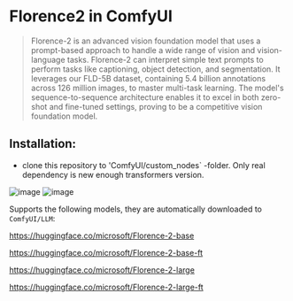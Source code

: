 # Florence2 in ComfyUI

> Florence-2 is an advanced vision foundation model that uses a prompt-based approach to handle a wide range of vision and vision-language tasks. 
Florence-2 can interpret simple text prompts to perform tasks like captioning, object detection, and segmentation. 
It leverages our FLD-5B dataset, containing 5.4 billion annotations across 126 million images, to master multi-task learning. 
The model's sequence-to-sequence architecture enables it to excel in both zero-shot and fine-tuned settings, proving to be a competitive vision foundation model.

## Installation:

- clone this repository to 'ComfyUI/custom_nodes` -folder.
Only real dependency is new enough transformers version.

![image](https://github.com/kijai/ComfyUI-Florence2/assets/40791699/4d537ac7-5490-470f-92f5-3007da7b9cc7)
![image](https://github.com/kijai/ComfyUI-Florence2/assets/40791699/512357b7-39ee-43ee-bb63-7347b0a8d07d)


Supports the following models, they are automatically downloaded to `ComfyUI/LLM`:

https://huggingface.co/microsoft/Florence-2-base

https://huggingface.co/microsoft/Florence-2-base-ft

https://huggingface.co/microsoft/Florence-2-large

https://huggingface.co/microsoft/Florence-2-large-ft

